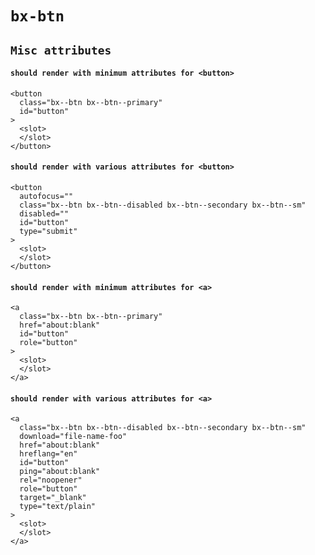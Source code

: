 # `bx-btn`

## `Misc attributes`

#### `should render with minimum attributes for <button>`

```
<button
  class="bx--btn bx--btn--primary"
  id="button"
>
  <slot>
  </slot>
</button>

```

#### `should render with various attributes for <button>`

```
<button
  autofocus=""
  class="bx--btn bx--btn--disabled bx--btn--secondary bx--btn--sm"
  disabled=""
  id="button"
  type="submit"
>
  <slot>
  </slot>
</button>

```

#### `should render with minimum attributes for <a>`

```
<a
  class="bx--btn bx--btn--primary"
  href="about:blank"
  id="button"
  role="button"
>
  <slot>
  </slot>
</a>

```

#### `should render with various attributes for <a>`

```
<a
  class="bx--btn bx--btn--disabled bx--btn--secondary bx--btn--sm"
  download="file-name-foo"
  href="about:blank"
  hreflang="en"
  id="button"
  ping="about:blank"
  rel="noopener"
  role="button"
  target="_blank"
  type="text/plain"
>
  <slot>
  </slot>
</a>

```
